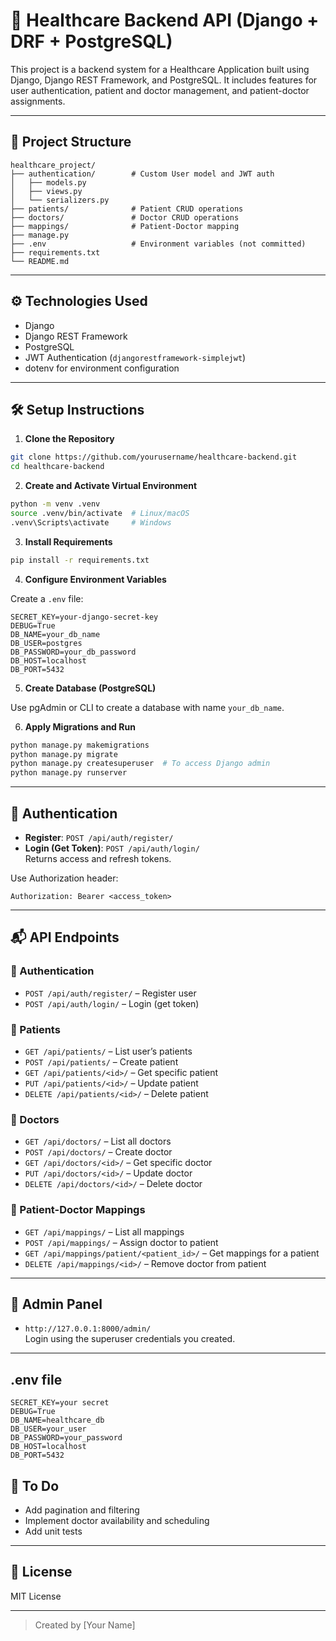 
# 🏥 Healthcare Backend API (Django + DRF + PostgreSQL)

This project is a backend system for a Healthcare Application built using Django, Django REST Framework, and PostgreSQL. It includes features for user authentication, patient and doctor management, and patient-doctor assignments.

---

## 📁 Project Structure

```
healthcare_project/
├── authentication/        # Custom User model and JWT auth
│   ├── models.py
│   ├── views.py
│   └── serializers.py
├── patients/              # Patient CRUD operations
├── doctors/               # Doctor CRUD operations
├── mappings/              # Patient-Doctor mapping
├── manage.py
├── .env                   # Environment variables (not committed)
├── requirements.txt
└── README.md
```

---

## ⚙️ Technologies Used

- Django
- Django REST Framework
- PostgreSQL
- JWT Authentication (`djangorestframework-simplejwt`)
- dotenv for environment configuration

---

## 🛠️ Setup Instructions

1. **Clone the Repository**

```bash
git clone https://github.com/yourusername/healthcare-backend.git
cd healthcare-backend
```

2. **Create and Activate Virtual Environment**

```bash
python -m venv .venv
source .venv/bin/activate  # Linux/macOS
.venv\Scripts\activate     # Windows
```

3. **Install Requirements**

```bash
pip install -r requirements.txt
```

4. **Configure Environment Variables**

Create a `.env` file:

```env
SECRET_KEY=your-django-secret-key
DEBUG=True
DB_NAME=your_db_name
DB_USER=postgres
DB_PASSWORD=your_db_password
DB_HOST=localhost
DB_PORT=5432
```

5. **Create Database (PostgreSQL)**

Use pgAdmin or CLI to create a database with name `your_db_name`.

6. **Apply Migrations and Run**

```bash
python manage.py makemigrations
python manage.py migrate
python manage.py createsuperuser  # To access Django admin
python manage.py runserver
```

---

## 🔐 Authentication

- **Register**: `POST /api/auth/register/`
- **Login (Get Token)**: `POST /api/auth/login/`  
Returns access and refresh tokens.

Use Authorization header:

```http
Authorization: Bearer <access_token>
```

---

## 📬 API Endpoints

### 🔸 Authentication
- `POST /api/auth/register/` – Register user  
- `POST /api/auth/login/` – Login (get token)

### 🔸 Patients
- `GET /api/patients/` – List user’s patients  
- `POST /api/patients/` – Create patient  
- `GET /api/patients/<id>/` – Get specific patient  
- `PUT /api/patients/<id>/` – Update patient  
- `DELETE /api/patients/<id>/` – Delete patient  

### 🔸 Doctors
- `GET /api/doctors/` – List all doctors  
- `POST /api/doctors/` – Create doctor  
- `GET /api/doctors/<id>/` – Get specific doctor  
- `PUT /api/doctors/<id>/` – Update doctor  
- `DELETE /api/doctors/<id>/` – Delete doctor  

### 🔸 Patient-Doctor Mappings
- `GET /api/mappings/` – List all mappings  
- `POST /api/mappings/` – Assign doctor to patient  
- `GET /api/mappings/patient/<patient_id>/` – Get mappings for a patient  
- `DELETE /api/mappings/<id>/` – Remove doctor from patient  

---

## 📌 Admin Panel

- `http://127.0.0.1:8000/admin/`  
Login using the superuser credentials you created.

---
## .env file
```
SECRET_KEY=your secret
DEBUG=True
DB_NAME=healthcare_db
DB_USER=your_user
DB_PASSWORD=your_password
DB_HOST=localhost
DB_PORT=5432

```
## 🚧 To Do

- Add pagination and filtering
- Implement doctor availability and scheduling
- Add unit tests

---

## 📝 License

MIT License

---

> Created by [Your Name]


